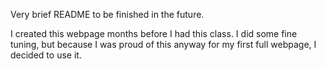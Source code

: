 Very brief README to be finished in the future.

I created this webpage months before I had this class. I did some fine tuning, but because I was proud of this anyway for my first full webpage, I decided to use it.
